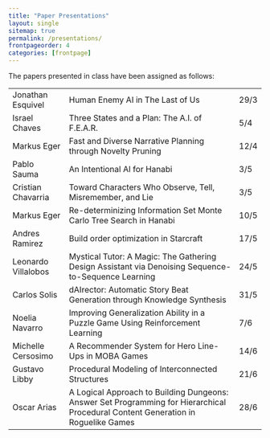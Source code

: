 ```yaml
---
title: "Paper Presentations"
layout: single
sitemap: true
permalink: /presentations/
frontpageorder: 4
categories: [frontpage]
---
```


The papers presented in class have been assigned as follows:

<table><tr><td>
Jonathan Esquivel</td><td>Human Enemy AI in The Last of Us</td><td>29/3</td></tr>
<tr><td>Israel Chaves</td><td>Three States and a Plan: The A.I. of F.E.A.R.</td><td>5/4</td></tr>
<tr><td>Markus Eger</td><td>Fast and Diverse Narrative Planning through Novelty Pruning</td><td>12/4</td></tr>
<tr><td>Pablo Sauma</td><td>An Intentional AI for Hanabi</td><td>3/5</td></tr>
<tr><td>Cristian Chavarria</td><td>Toward Characters Who Observe, Tell, Misremember, and Lie</td><td>3/5</td></tr>
<tr><td>Markus Eger</td><td>Re-determinizing Information Set Monte Carlo Tree Search in Hanabi</td><td>10/5</td></tr>
<tr><td>Andres Ramirez</td><td>Build order optimization in Starcraft</td><td>17/5</td></tr>
<tr><td>Leonardo Villalobos</td><td>Mystical Tutor: A Magic: The Gathering Design Assistant via Denoising Sequence-to-Sequence Learning</td><td>24/5</td></tr>
<tr><td>Carlos Solis</td><td>dAIrector: Automatic Story Beat Generation through Knowledge Synthesis</td><td>31/5</td></tr>
<tr><td>Noelia Navarro</td><td>Improving Generalization Ability in a Puzzle Game Using Reinforcement Learning</td><td>7/6</td></tr>
<tr><td>Michelle Cersosimo</td><td>A Recommender System for Hero Line-Ups in MOBA Games</td><td>14/6</td></tr>
<tr><td>Gustavo Libby</td><td>Procedural Modeling of Interconnected Structures</td><td>21/6</td></tr>
<tr><td>Oscar Arias</td><td>A Logical Approach to Building Dungeons: Answer Set Programming for Hierarchical Procedural Content Generation in Roguelike Games</td><td>28/6</td></tr></table>

